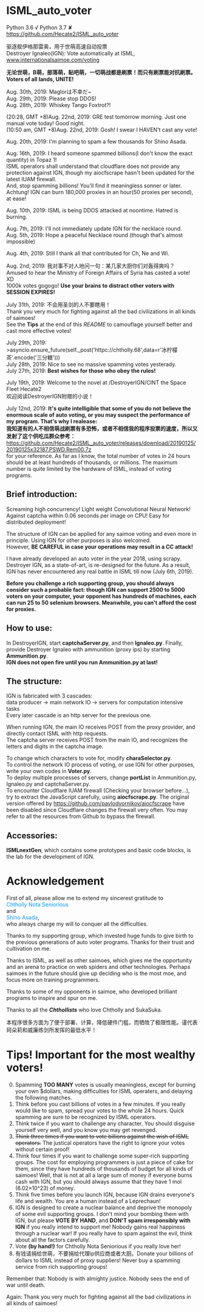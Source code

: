 ﻿# ISML_auto_voter
Python 3.6 √  Python 3.7 ✘  
https://github.com/Hecate2/ISML_auto_voter  
  
驱逐舰伊格那雷奥，用于世萌高速自动投票  
Destroyer Ignaleo(IGN): Vote automatically at ISML, www.internationalsaimoe.com/voting  
  
**无论世萌，B萌，部落萌，贴吧萌，一切萌战都是刷票！而只有刷票能对抗刷票。**  
**Voters of all lands, UNITE!**  
  
Aug. 30th, 2019: Maglorは不幸だ~  
Aug. 29th, 2019: Please stop DDOS!  
Aug. 28th, 2019: Whiskey Tango Foxtrot?!  
  
(20:28, GMT +8)Aug. 22nd, 2019: GRE test tomorrow morning. Just one manual vote today! Good night.  
(10:50 am, GMT +8)Aug. 22nd, 2019: Gosh! I swear I HAVEN't cast any vote!  
  
Aug. 20th, 2019: I'm planning to spam a few thousands for Shino Asada.  
  
Aug. 16th, 2019: I heard someone spammed billions(I don't know the exact quantity) in Topaz 1!  
ISML operators shall understand that cloudflare does not provide any protection against IGN, though my aiocfscrape hasn't been updated for the latest IUAM firewall.  
And, stop spamming billions! You'll find it meaningless sonner or later.  
Achtung! IGN can burn 180,000 proxies in an hour(50 proxies per second), at ease!
  
Aug. 10th, 2019: ISML is being DDOS attacked at noontime. Hatred is burning.  

Aug. 7th, 2019: I'll not immediately update IGN for the necklace round.  
Aug. 5th, 2019: Hope a peaceful Necklace round (though that's almost impossible)  
  
Aug. 4th, 2019: Still I thank all that contributed for Ch, Ne and Wi.  
  
Aug. 2nd, 2019: 我对事不对人地问一句：某几家大厨你们对轰得爽吗？  
Amused to hear the Ministry of Foreign Affairs of Syria has casted a vote! XD  
1000k votes gogogo! **Use your brains to distract other voters with SESSION EXPIRES!**  
  
July 31th, 2019: 不会用圣剑的人不要瞎用！  
Thank you very much for fighting against all the bad civilizations in all kinds of saimoes!  
See the **Tips** at the end of this *README* to camouflage yourself better and cast more effective votes!  
  
July 29th, 2019: >asyncio.ensure_future(self._post('httpc://chtholly.68',data=r'冰柠檬茶'.encode('三分糖')))  
July 28th, 2019: Nice to see no massive spamming votes yesterady.  
July 27th, 2019: **Best wishes for those who obey the rules!**  
  
July 19th, 2019: Welcome to the novel at /DestroyerIGN/CINT the Space Fleet Hecate2  
欢迎阅读DestroyerIGN附赠的小说！  
  
July 12nd, 2019: **It's quite intelligible that some of you do not believe the enormous scale of auto voting, or you may suspect the performance of my program. That's why I realease:**  
**我知道有的人不相信萌战刷票有多恐怖，或者不相信我的程序投票的速度，所以又发射了这个供吃瓜群众参考：**  
https://github.com/Hecate2/ISML_auto_voter/releases/download/20190125/20190125x32187.PSWD.Rem00.7z  
for your reference. As far as I know, the total number of votes in 24 hours should be at least hundreds of thousands, or millions. The maximum number is quite limited by the hardware of ISML, instead of voting programs.  
  
## Brief introduction:  
Screaming high concurrency! Light weight Convolutional Neural Network! Against captcha within 0.06 seconds per image on CPU! 
Easy for distributed deployment!  
  
The structure of IGN can be applied for any saimoe voting and even more in principle. Using IGN for other purposes is also welcomed.  
However, **BE CAREFUL in case your operations may result in a CC attack!**  
  
I have already developed an auto voter in the year 2018, using scrapy. Destroyer IGN, as a state-of-art, is re-designed for the future. 
As a result, IGN has never encountered any real battle in ISML till now (July 6th, 2019).   
  
**Before you challenge a rich supporting group, you should always consider such a probable fact: though IGN can support 2500 to 5000 voters on your computer, your opponent has hundreds of machines, each can run 25 to 50 selenium browsers. Meanwhile, you can't afford the cost for proxies.**  
  
## How to use:  
In DestroyerIGN, start **captchaServer.py**, and then **Ignaleo.py**. 
Finally, provide Destroyer Ignaleo with ammunition (proxy ips) by starting **Ammunition.py**.  
**IGN does not open fire until you run Ammunition.py at last!**  
  
## The structure:  
IGN is fabricated with 3 cascades:  
data producer -> main network IO -> servers for computation intensive tasks  
Every later cascade is an http server for the previous one.  
  
When running IGN, the main IO receives POST from the proxy provider, and directly contact ISML with http requests.  
The captcha server receives POST from the main IO, and recognizes the letters and digits in the captcha image.  
  
To change which characters to vote for, modify **charaSelector.py**.  
To control the network IO process of voting, or use IGN for other purposes, write your own codes in **Voter.py**.  
To deploy multiple processes of servers, change **portList** in Ammunition.py, Ignaleo.py and captchaServer.py.  
To encounter Cloudflare IUAM firewall (Checking your browser before…), try to extract the JavaScript carefully, using **aiocfscrape.py**. The original version offered by https://github.com/pavlodvornikov/aiocfscrape have been disabled since Cloudflare changes the firewall very often. You may refer to all the resources from Github to bypass the firewall.   
  
## Accessories: 
**ISMLnextGen**, which contains some prototypes and basic code blocks, is the lab for the development of IGN.  

# Acknowledgement
First of all, please allow me to extend my sincerest gratitude to  
<font color=#0099ff>Chtholly Nota Seniorious</font>  
and  
<font color=DodgerBlue>Shino Asada</font>,  
who always charge my will to conquer all the difficulties.  
  
Thanks to my supporting group, which invested huge funds to give birth to the previous generations of auto voter programs.
Thanks for their trust and cultivation on me.  
  
Thanks to ISML, as well as other saimoes, 
which gives me the opportunity and an arena to practice on web spiders and other technologies. 
Perhaps saimoes in the future should give up deciding who is the most moe, and focus more on training programmers.  

Thanks to some of my opponents in saimoe, who developed brilliant programs to inspire and spur on me.  
  
Thanks to all the ***Chthollists*** who love Chtholly and SukaSuka.  
  
本程序很多方面为了便于部署、计算，降低硬件门槛，而牺牲了极限性能。谨代表珂朵莉和威廉练剑所发挥的最低水平！  
  
# Tips! Important for the most wealthy voters!
0. Spamming **TOO MANY** votes is usually meaningless, except for burning your own $dollars, making difficulties for ISML operaters, and delaying the following matches.  
1. Think before you cast billions of votes in a few minutes. If you really would like to spam, spread your votes to the whole 24 hours. Quick spamming are sure to be recognized by ISML operators.  
2. Think twice if you want to challenge any character. You should disguise yourself very well, and you know you may get revenged.  
3. ~~Think three times if you want to vote billions against the wish of ISML operators.~~ The justical operators have the right to ignore your votes without certain proof!  
4. Think four times if you want to challenge some super-rich supporting groups. The cost for employing programmers is just a piece of cake for them, since they have hundreds of thousands of budget for all kinds of saimoes! Well, that is not at all a large sum of money if everyone burns cash with IGN, but you should always assume that they have 1 mol (6.02×10^23) of money.   
5. Think five times before you launch IGN, because IGN drains everyone's life and wealth. You are a human instead of a Leprechaun!  
6. IGN is designed to create a nuclear balance and deprive the monopoly of some evil supporting groups. I don't mind your bombing them with IGN, but please **VOTE BY HAND**, and **DON'T spam irresponsibly with IGN** if you really intend to support me! Nobody gains real happiness through a nuclear war! If you really have to spam against the evil, think about all the factors carefully.  
7. Vote **(by hand!)** for Chtholly Nota Seniorious if you really love her!  
8. 有钱请捐给世萌，不要捐给代理ip供应商或者大厨。Donate your billions of dollars to ISML instead of proxy suppliers! Never buy a spamming service from rich supporting groups!  
  
Remember that: Nobody is with almighty justice. Nobody sees the end of war until death.  
  
Again: Thank you very much for fighting against all the bad civilizations in all kinds of saimoes!  
